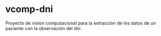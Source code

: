 # vcomp-dni
Proyecto de vision computacional para la extracción de los datos de un paciente con la observación del dni.
